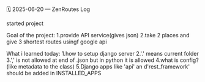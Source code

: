 🗓️ 2025-06-20 — ZenRoutes Log

started project

Goal of the project:
1.provide API service(gives json)
2.take 2 places and give 3 shortest routes usingf google api

What i learned today:
1.how to setup django server
2.'.' means current folder\
3.',' is not allowed at end of .json but in python it is allowed
4.what is config?(like metadata to the class)
5.Django apps like 'api' an d'rest_framework' should be added in INSTALLED_APPS